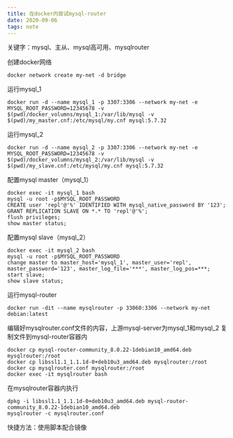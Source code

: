 ```yaml
---
title: 在docker内尝试mysql-router
date: 2020-09-06
tags: note
---
```


关键字：mysql、主从、mysql高可用、mysqlrouter

创建docker网络
```
docker network create my-net -d bridge
```


运行mysql_1
```
docker run -d --name mysql_1 -p 3307:3306 --network my-net -e MYSQL_ROOT_PASSWORD=12345678 -v $(pwd)/docker_volumns/mysql_1:/var/lib/mysql -v $(pwd)/my_master.cnf:/etc/mysql/my.cnf mysql:5.7.32
```

运行mysql_2
```
docker run -d --name mysql_2 -p 3307:3306 --network my-net -e MYSQL_ROOT_PASSWORD=12345678 -v $(pwd)/docker_volumns/mysql_2:/var/lib/mysql -v $(pwd)/my_slave.cnf:/etc/mysql/my.cnf mysql:5.7.32
```


配置mysql master（mysql_1）
```
docker exec -it mysql_1 bash
mysql -u root -p$MYSQL_ROOT_PASSWORD
CREATE user 'repl'@'%' IDENTIFIED WITH mysql_native_password BY '123';
GRANT REPLICATION SLAVE ON *.* TO 'repl'@'%';
flush privileges;
show master status;
```

配置mysql slave（mysql_2）
```
docker exec -it mysql_2 bash
mysql -u root -p$MYSQL_ROOT_PASSWORD
change master to master_host='mysql_1', master_user='repl', master_password='123', master_log_file='***', master_log_pos=***;
start slave;
show slave status;
```


运行mysql-router
```
docker run -dit --name mysqlrouter -p 33060:3306 --network my-net debian:latest
```

编辑好mysqlrouter.conf文件的内容，上游mysql-server为mysql_1和mysql_2
复制文件到mysql-router容器内
```
docker cp mysql-router-community_8.0.22-1debian10_amd64.deb mysqlrouter:/root
docker cp libssl1.1_1.1.1d-0+deb10u3_amd64.deb mysqlrouter:/root
docker cp mysqlrouter.conf mysqlrouter:/root
docker exec -it mysqlrouter bash
```

在mysqlrouter容器内执行
```
dpkg -i libssl1.1_1.1.1d-0+deb10u3_amd64.deb mysql-router-community_8.0.22-1debian10_amd64.deb
mysqlrouter -c mysqlrouter.conf
```

快捷方法：使用脚本配合镜像